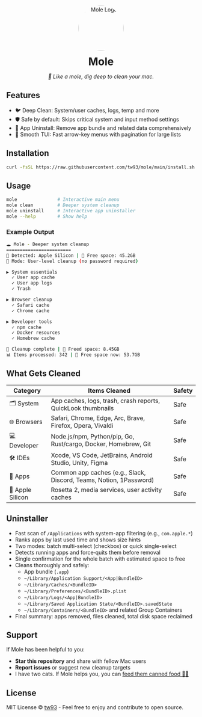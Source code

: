 <div align="center">
  <img src="https://cdn.tw93.fun/pic/cole.jpg" alt="Mole Logo" width="120" height="120" style="border-radius:50%" />
  <h1 style="margin: 12px 0 6px;">Mole</h1>
  <p><em>🧹 Like a mole, dig deep to clean your mac.</em></p>
</div>

## Features

- 🐦 Deep Clean: System/user caches, logs, temp and more
- 🛡️ Safe by default: Skips critical system and input method settings
- 👀 App Uninstall: Remove app bundle and related data comprehensively
- 👻 Smooth TUI: Fast arrow-key menus with pagination for large lists

## Installation

```bash
curl -fsSL https://raw.githubusercontent.com/tw93/mole/main/install.sh | bash
```

## Usage

```bash
mole               # Interactive main menu
mole clean         # Deeper system cleanup
mole uninstall     # Interactive app uninstaller
mole --help        # Show help
```

### Example Output

```bash
🕳️ Mole - Deeper system cleanup
========================
🍎 Detected: Apple Silicon | 💾 Free space: 45.2GB
🚀 Mode: User-level cleanup (no password required)

▶ System essentials
  ✓ User app cache
  ✓ User app logs
  ✓ Trash

▶ Browser cleanup
  ✓ Safari cache
  ✓ Chrome cache

▶ Developer tools
  ✓ npm cache
  ✓ Docker resources
  ✓ Homebrew cache

🎉 Cleanup complete | 💾 Freed space: 8.45GB
📊 Items processed: 342 | 💾 Free space now: 53.7GB
```

## What Gets Cleaned

| Category | Items Cleaned | Safety |
|---|---|---|
| 🗂️ System | App caches, logs, trash, crash reports, QuickLook thumbnails | Safe |
| 🌐 Browsers | Safari, Chrome, Edge, Arc, Brave, Firefox, Opera, Vivaldi | Safe |
| 💻 Developer | Node.js/npm, Python/pip, Go, Rust/cargo, Docker, Homebrew, Git | Safe |
| 🛠️ IDEs | Xcode, VS Code, JetBrains, Android Studio, Unity, Figma | Safe |
| 📱 Apps | Common app caches (e.g., Slack, Discord, Teams, Notion, 1Password) | Safe |
| 🍎 Apple Silicon | Rosetta 2, media services, user activity caches | Safe |

## Uninstaller

- Fast scan of `/Applications` with system-app filtering (e.g., `com.apple.*`)
- Ranks apps by last used time and shows size hints
- Two modes: batch multi-select (checkbox) or quick single-select
- Detects running apps and force‑quits them before removal
- Single confirmation for the whole batch with estimated space to free
- Cleans thoroughly and safely:
  - App bundle (`.app`)
  - `~/Library/Application Support/<App|BundleID>`
  - `~/Library/Caches/<BundleID>`
  - `~/Library/Preferences/<BundleID>.plist`
  - `~/Library/Logs/<App|BundleID>`
  - `~/Library/Saved Application State/<BundleID>.savedState`
  - `~/Library/Containers/<BundleID>` and related Group Containers
- Final summary: apps removed, files cleaned, total disk space reclaimed

## Support

If Mole has been helpful to you:

- **Star this repository** and share with fellow Mac users
- **Report issues** or suggest new cleanup targets
- I have two cats. If Mole helps you, you can <a href="https://miaoyan.app/cats.html?name=Mole" target="_blank">feed them canned food 🥩🍤</a>

## License

MIT License © [tw93](https://github.com/tw93) - Feel free to enjoy and contribute to open source.
